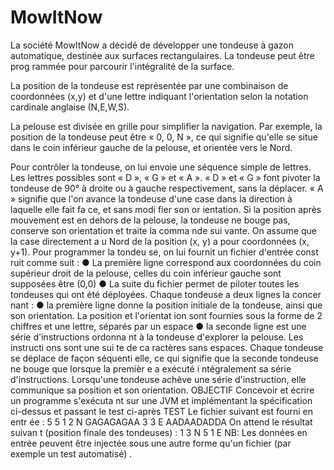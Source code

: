 MowItNow
========

La société MowItNow a décidé de développer une tondeuse à gazon automatique, destinée aux surfaces rectangulaires.
La tondeuse peut être prog rammée pour parcourir l'intégralité de la surface.

La position de la tondeuse est représentée par une combinaison de coordonnées (x,y) et d'une lettre indiquant
l'orientation selon la notation cardinale anglaise (N,E,W,S).

La pelouse est divisée en grille pour simplifier la navigation.
Par exemple, la position de la tondeuse peut être « 0, 0, N », ce qui signifie qu'elle se situe dans le coin inférieur gauche de la pelouse, et orientée vers le Nord.

Pour
contrôler
la
tondeuse,
on
lui
envoie
une
séquence
simple
de
lettres.
Les
lettres
possibles
sont
« D »,
« G »
et
« A ».
« D »
et
« G »
font
pivoter
la
tondeuse
de
90°
à
droite
ou
à
gauche
respectivement,
sans
la
déplacer.
« A »
signifie
que
l'on
avance
la
tondeuse
d'une
case
dans
la
direction à laquelle elle fait fa
ce, et sans modi
fier son or
ientation.
Si
la
position
après
mouvement
est
en
dehors
de
la
pelouse,
la
tondeuse
ne
bouge
pas,
conserve son orientation et
 traite la comma
nde sui
vante.
On assume que la case directement a
u Nord de la position (x, y) a pour coordonnées (x, y+1).
Pour programmer la tondeu
se, on lui fournit un fichier d'entrée const
ruit comme
 suit :
●
La
première
ligne
correspond
aux
coordonnées
du
coin
supérieur
droit
de
la
pelouse,
celles
du coin inférieur gauche sont supposées être (0,0)
●
La
suite
du
fichier
permet
de
piloter
toutes
les
tondeuses
qui
ont
été
déployées.
Chaque
tondeuse a deux lignes 
la concer
nant :
●
la
première
ligne
donne
la
position
initiale
de
la
tondeuse,
ainsi
que
son
orientation.
La
position
et
l'orientat
ion
sont
fournies
sous
la
forme
de
2
chiffres
et
une
lettre,
séparés
par un espace
●
la
seconde
ligne
est
une
série
d'instructions
ordonna
nt
à
la
tondeuse
d'explorer
la
pelouse. Les instructi
ons sont une sui
te de ca
ractères sans espaces.
Chaque
tondeuse
se
déplace
de
façon
séquenti
elle,
ce
qui
signifie
que
la
seconde
tondeuse
ne
bouge que lorsque la premièr
e a exécuté i
ntégralement sa
 série d'instructions.
Lorsqu'une
tondeuse
achève
une
série
d'instruction,
elle
communique
sa
position
et
son
orientation.
OBJECTIF
Concevoir
et
écrire
un
programme
s'exécuta
nt
sur
une
JVM
et
implémentant
la
spécification
ci-dessus et passant le test
 ci-après
TEST
Le fichier suivant est fourni
 en entr
ée :
5 5
1 2 N
GAGAGAGAA
3 3 E
AADAADADDA
On attend le résultat suivan
t (position finale des tondeuses)
 :
1 3 N
5 1 E
NB:
Les
données
en
entrée
peuvent
être
injectée
sous
une
autre
forme
qu'un
fichier
(par
exemple un test automatisé)
.

